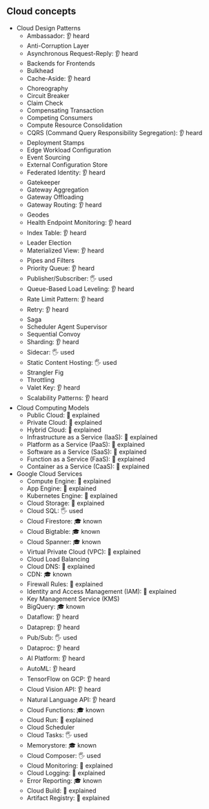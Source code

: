 ## Cloud concepts

- Cloud Design Patterns
  - Ambassador: 👂 heard
  - Anti-Corruption Layer
  - Asynchronous Request-Reply: 👂 heard
  - Backends for Frontends
  - Bulkhead
  - Cache-Aside: 👂 heard
  - Choreography
  - Circuit Breaker
  - Claim Check
  - Compensating Transaction
  - Competing Consumers
  - Compute Resource Consolidation
  - CQRS (Command Query Responsibility Segregation): 👂 heard
  - Deployment Stamps
  - Edge Workload Configuration
  - Event Sourcing
  - External Configuration Store
  - Federated Identity: 👂 heard
  - Gatekeeper
  - Gateway Aggregation
  - Gateway Offloading
  - Gateway Routing: 👂 heard
  - Geodes
  - Health Endpoint Monitoring: 👂 heard
  - Index Table: 👂 heard
  - Leader Election
  - Materialized View: 👂 heard
  - Pipes and Filters
  - Priority Queue: 👂 heard
  - Publisher/Subscriber: 🖐️ used
  - Queue-Based Load Leveling: 👂 heard
  - Rate Limit Pattern: 👂 heard
  - Retry: 👂 heard
  - Saga
  - Scheduler Agent Supervisor
  - Sequential Convoy
  - Sharding: 👂 heard
  - Sidecar: 🖐️ used
  - Static Content Hosting: 🖐️ used
  - Strangler Fig
  - Throttling
  - Valet Key: 👂 heard
  - Scalability Patterns: 👂 heard
- Cloud Computing Models
  - Public Cloud: 🙋 explained
  - Private Cloud: 🙋 explained
  - Hybrid Cloud: 🙋 explained
  - Infrastructure as a Service (IaaS): 🙋 explained
  - Platform as a Service (PaaS): 🙋 explained
  - Software as a Service (SaaS): 🙋 explained
  - Function as a Service (FaaS): 🙋 explained
  - Container as a Service (CaaS): 🙋 explained
- Google Cloud Services
  - Compute Engine: 🙋 explained
  - App Engine: 🙋 explained
  - Kubernetes Engine: 🙋 explained
  - Cloud Storage: 🙋 explained
  - Cloud SQL: 🖐️ used
  - Cloud Firestore: 🎓 known
  - Cloud Bigtable: 🎓 known
  - Cloud Spanner: 🎓 known
  - Virtual Private Cloud (VPC): 🙋 explained
  - Cloud Load Balancing
  - Cloud DNS: 🙋 explained
  - CDN: 🎓 known
  - Firewall Rules: 🙋 explained
  - Identity and Access Management (IAM): 🙋 explained
  - Key Management Service (KMS)
  - BigQuery: 🎓 known
  - Dataflow: 👂 heard
  - Dataprep: 👂 heard
  - Pub/Sub: 🖐️ used
  - Dataproc: 👂 heard
  - AI Platform: 👂 heard
  - AutoML: 👂 heard
  - TensorFlow on GCP: 👂 heard
  - Cloud Vision API: 👂 heard
  - Natural Language API: 👂 heard
  - Cloud Functions: 🎓 known
  - Cloud Run: 🙋 explained
  - Cloud Scheduler
  - Cloud Tasks: 🖐️ used
  - Memorystore: 🎓 known
  - Cloud Composer: 🖐️ used
  - Cloud Monitoring: 🙋 explained
  - Cloud Logging: 🙋 explained
  - Error Reporting: 🎓 known
  - Cloud Build: 🙋 explained
  - Artifact Registry: 🙋 explained
